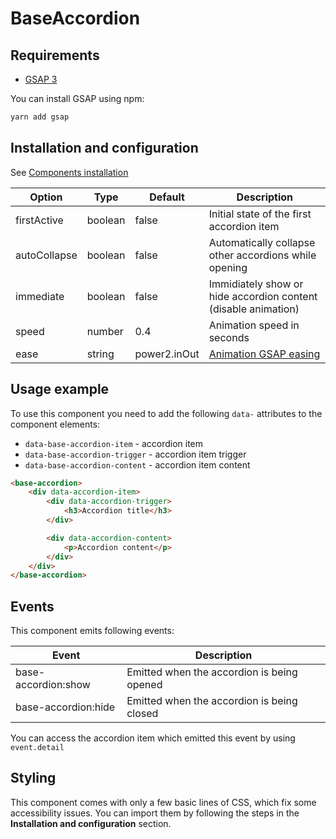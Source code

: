 # BaseAccordion

## Requirements
- [GSAP 3](https://www.npmjs.com/package/gsap)

You can install GSAP using npm:
```bash
yarn add gsap
```

## Installation and configuration

See [Components installation](/docs/components_installation.md)

|	Option			|	Type		|	Default			|	Description														|
|	---				|	---			|	---				|	---																|
|	firstActive		|	boolean		|	false			|	Initial state of the first accordion item						|
|	autoCollapse	|	boolean		|	false			|	Automatically collapse other accordions while opening			|
|	immediate		|	boolean		|	false			|	Immidiately show or hide accordion content (disable animation)	|
|	speed			|	number		|	0.4				|	Animation speed in seconds										|
|	ease			|	string		|	power2.inOut	|	[Animation GSAP easing](https://greensock.com/docs/v3/Eases)	|

## Usage example

To use this component you need to add the following `data-` attributes to the component elements:

- `data-base-accordion-item` - accordion item
- `data-base-accordion-trigger` - accordion item trigger
- `data-base-accordion-content` - accordion item content

```html
<base-accordion>
	<div data-accordion-item>
		<div data-accordion-trigger>
			<h3>Accordion title</h3>
		</div>

		<div data-accordion-content>
			<p>Accordion content</p>
		</div>
	</div>
</base-accordion>
```

## Events

This component emits following events:

|	Event				|	Description									|
|	---					|	---											|
|	base-accordion:show	|	Emitted when the accordion is being opened	|
|	base-accordion:hide	|	Emitted when the accordion is being closed	|

You can access the accordion item which emitted this event by using `event.detail`

## Styling

This component comes with only a few basic lines of CSS, which fix some accessibility issues. You can import them by following the steps in the **Installation and configuration** section.

